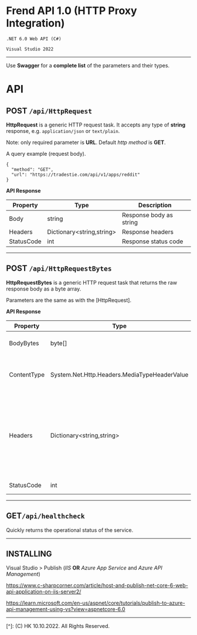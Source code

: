 # Frend API 1.0 (HTTP Proxy Integration)

`.NET 6.0 Web API (C#)`

`Visual Studio 2022`

------

Use **Swagger** for a **complete list** of the parameters and their types.

# API

## POST `/api/HttpRequest`

**HttpRequest** is a generic HTTP request task. It accepts any type of **string** response, e.g. `application/json` or `text/plain`.

Note: only required parameter is **URL**. Default *http method* is **GET**.



A query example (request body).

```
{
  "method": "GET",
  "url": "https://tradestie.com/api/v1/apps/reddit"
}
```



**API Response**

| Property   | Type                      | Description             |
| ---------- | ------------------------- | ----------------------- |
| Body       | string                    | Response body as string |
| Headers    | Dictionary<string,string> | Response headers        |
| StatusCode | int                       | Response status code    |

------



## POST `/api/HttpRequestBytes`

**HttpRequestBytes** is a generic HTTP request task that returns the raw response body as a byte array.

Parameters are the same as with the [HttpRequest].



**API Response**

| Property    | Type                                         | Description                                                  |
| ----------- | -------------------------------------------- | ------------------------------------------------------------ |
| BodyBytes   | byte[]                                       | Response body as a byte array                                |
| ContentType | System.Net.Http.Headers.MediaTypeHeaderValue | The parsed media type header from the response,              |
| Headers     | Dictionary<string,string>                    | Response headers, with multiple values for the same header combined by semicolons (;) |
| StatusCode  | int                                          | Response status code                                         |

------



## GET`/api/healthcheck`

 Quickly returns the operational status of the service.

------



## INSTALLING

Visual Studio > Publish (*IIS* **OR** *Azure App Service* and *Azure API Management*) 

https://www.c-sharpcorner.com/article/host-and-publish-net-core-6-web-api-application-on-iis-server2/

https://learn.microsoft.com/en-us/aspnet/core/tutorials/publish-to-azure-api-management-using-vs?view=aspnetcore-6.0



------

[^]: (C) HK 10.10.2022. All Rights Reserved. 